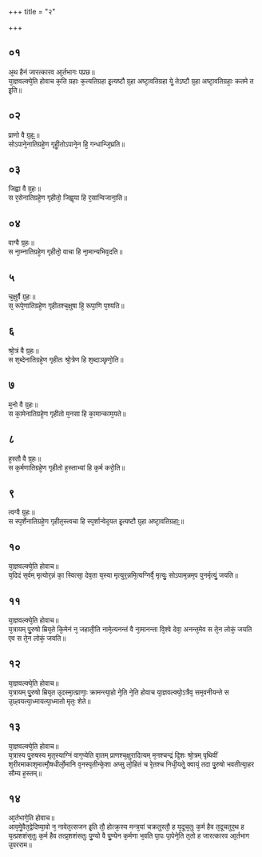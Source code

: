 +++
title = "२"

+++
## ०१
अ᳘थ हैनं जारत्कारव आ᳘र्तभागः पप्रछ॥  
या᳘ज्ञवल्क्ये᳘ति होवाच क᳘ति ग्रहाः क᳘त्यतिग्रहा इ᳘त्यष्टौ ग्र᳘हा अष्टा᳘वतिग्रहा येॗ तेऽष्टौ ग्र᳘हा अष्टा᳘वतिग्रहाः᳘ कतमे त इ᳘ति॥  
## ०२
प्राणो वै ग्र᳘हः᳟᳟॥  
सोऽपाने᳘नातिग्रहे᳘ण गृहीॗतोऽपाने᳘न हि᳘ गन्धान्जि᳘घ्रति॥  
## ०३
जिह्वा वै ग्र᳘हः॥  
स र᳘सेनातिग्रहे᳘ण गृहीतो᳘ जिह्व᳘या हि र᳘सान्विजाना᳘ति॥  
## ०४
वाग्वै ग्र᳘हः॥  
स ना᳘म्नातिग्रहे᳘ण गृहीतो᳘ वाचा हि ना᳘मान्यभिव᳘दति॥  
## ५
च᳘क्षुर्वै ग्र᳘हः॥  
स᳘ रूपे᳘णातिग्रहे᳘ण गृहीतश्च᳘क्षुषा हि᳘ रूपा᳘णि प᳘श्यति॥  
## ६
श्रो᳘त्रं वै ग्र᳘हः॥  
स श᳘ब्देनातिग्रहे᳘ण गृहीतः श्रो᳘त्रेण हि श᳘ब्दाञ्छृणो᳘ति॥  
## ७
म᳘नो वै ग्र᳘हः॥  
स का᳘मेनातिग्रहे᳘ण गृहीतो म᳘नसा हि का᳘मान्काम᳘यते॥  
## ८
ह᳘स्तौ वै ग्र᳘हः॥  
स क᳘र्मणातिग्रहे᳘ण गृहीतो ह᳘स्ताभ्यां हि क᳘र्म करो᳘ति॥  
## ९
त्वग्वै ग्र᳘हः॥  
स स्प᳘र्शेनातिग्रहे᳘ण गृहीत᳘स्त्वचा हि स्प᳘र्शान्वेद᳘यत इ᳘त्यष्टौ ग्र᳘हा अष्टा᳘वतिग्रहाः᳟॥  
## १०
या᳘ज्ञवल्क्ये᳘ति होवाच॥  
य᳘दिदं स᳘र्वम् मृत्योर᳘न्नं का᳘ स्वित्सा᳘ देव᳘ता य᳘स्या मृत्युर᳘न्नमि᳘त्यग्निर्वै᳘ मृत्युः᳘ सोऽपाम᳘न्नम᳘प पुनर्मृत्युं᳘ जयति॥  
## ११
या᳘ज्ञवल्क्ये᳘ति होवाच॥  
य᳘त्रायम् पु᳘रुषो म्रिय᳘ते कि᳘मेनं न᳘ जहाती᳘ति नामे᳘त्यनन्तं वै ना᳘मानन्ता वि᳘श्वे देवा᳘ अनन्त᳘मेव स ते᳘न लोकं᳘ जयति एव स ते᳘न लोकं᳘ जयति॥  
## १२
या᳘ज्ञवल्क्ये᳘ति होवाच॥  
य᳘त्रायम् पु᳘रुषो म्रिय᳘त उ᳘दस्मा᳘त्प्राणाः᳘ क्रामन्त्या᳘हो ने᳘ति ने᳘ति होवाच या᳘ज्ञवल्क्यो᳘ऽत्रैव᳘ सम᳘वनीयन्ते स उ᳘छ्वयत्या᳘ध्मायत्या᳘ध्मातो मृतः᳘ शेते॥  
## १३
या᳘ज्ञवल्क्ये᳘ति होवाच॥  
य᳘त्रास्य पु᳘रुषस्य मृत᳘स्याग्निं वाग᳘प्येति वा᳘तम् प्राणश्च᳘क्षुरादित्यम् म᳘नश्चन्द्रं दि᳘शः श्रो᳘त्रम् पृथिवीं श᳘रीरमाकाश᳘मात्मौ᳘षधीर्लो᳘मानि व᳘नस्प᳘तीन्के᳘शा अप्सु लो᳘हितं च रे᳘तश्च निधी᳘यतेॗ क्वायं᳘ तदा पु᳘रुषो भवतीत्या᳘हर सौम्य ह᳘स्तम्॥  
## १४
आ᳘र्तभागे᳘ति होवाच॥  
आव᳘मेॗवैत᳘द्वेदिष्या᳘वो न᳘ नावेत᳘त्सजन इ᳘ति तौ᳘ होत्क्र᳘स्य मन्त्र᳘यां चक्रतुस्तौ᳘ ह य᳘दूच᳘तुः क᳘र्म हैव त᳘दूचतुर᳘थ ह य᳘त्प्रशशंस᳘तुः क᳘र्म हैव तत्प्र᳘शशंसतुः पु᳘ण्यो वै पु᳘ण्येन क᳘र्मणा भ᳘वति पा᳘पः पा᳘पेने᳘ति त᳘तो ह जारत्कारव आ᳘र्तभाग उ᳘परराम॥  